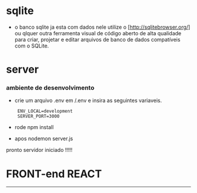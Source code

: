 # sqlite 
 - o banco sqlite ja esta com dados nele utilize o [http://sqlitebrowser.org/] ou qlquer outra ferramenta visual de código aberto de alta qualidade para criar, projetar e editar arquivos de banco de dados compatíveis com o SQLite.

# server
### ambiente de desenvolvimento
 - crie um arquivo .env em /.env e insira as seguintes variaveis.
        
         
        ENV_LOCAL=development
        SERVER_PORT=3000
        
 - rode npm install
 - apos nodemon server.js

pronto servidor iniciado !!!!!


# FRONT-end REACT
----- 

